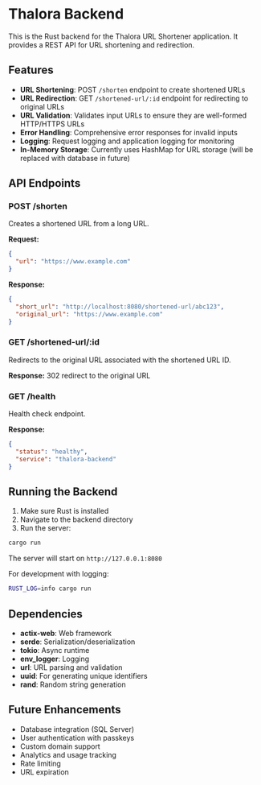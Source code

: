 # Thalora Backend

This is the Rust backend for the Thalora URL Shortener application. It provides a REST API for URL shortening and redirection.

## Features

- **URL Shortening**: POST `/shorten` endpoint to create shortened URLs
- **URL Redirection**: GET `/shortened-url/:id` endpoint for redirecting to original URLs
- **URL Validation**: Validates input URLs to ensure they are well-formed HTTP/HTTPS URLs
- **Error Handling**: Comprehensive error responses for invalid inputs
- **Logging**: Request logging and application logging for monitoring
- **In-Memory Storage**: Currently uses HashMap for URL storage (will be replaced with database in future)

## API Endpoints

### POST /shorten
Creates a shortened URL from a long URL.

**Request:**
```json
{
  "url": "https://www.example.com"
}
```

**Response:**
```json
{
  "short_url": "http://localhost:8080/shortened-url/abc123",
  "original_url": "https://www.example.com"
}
```

### GET /shortened-url/:id
Redirects to the original URL associated with the shortened URL ID.

**Response:** 302 redirect to the original URL

### GET /health
Health check endpoint.

**Response:**
```json
{
  "status": "healthy",
  "service": "thalora-backend"
}
```

## Running the Backend

1. Make sure Rust is installed
2. Navigate to the backend directory
3. Run the server:

```bash
cargo run
```

The server will start on `http://127.0.0.1:8080`

For development with logging:
```bash
RUST_LOG=info cargo run
```

## Dependencies

- **actix-web**: Web framework
- **serde**: Serialization/deserialization
- **tokio**: Async runtime
- **env_logger**: Logging
- **url**: URL parsing and validation
- **uuid**: For generating unique identifiers
- **rand**: Random string generation

## Future Enhancements

- Database integration (SQL Server)
- User authentication with passkeys
- Custom domain support
- Analytics and usage tracking
- Rate limiting
- URL expiration